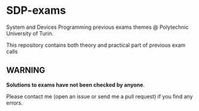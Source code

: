 # SDP-exams
System and Devices Programming previous exams themes @ Polytechnic University of Turin.

This repository contains both theory and practical part of previous exam calls

## WARNING ##
**Solutions to exams have not been checked by anyone**.

Please contact me (open an issue or send me a pull request) if you find any errors.
